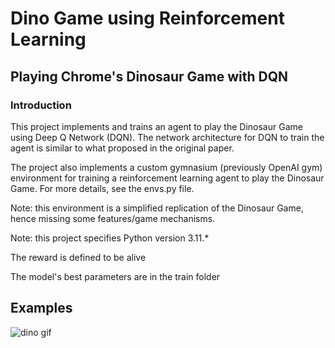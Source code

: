 # Dino Game using Reinforcement Learning

## Playing Chrome's Dinosaur Game with DQN

### Introduction

This project implements and trains an agent to play the Dinosaur Game using Deep Q Network (DQN). The network architecture for DQN to train the agent is similar to what proposed in the original paper.

The project also implements a custom gymnasium (previously OpenAI gym) environment for training a reinforcement learning agent to play the Dinosaur Game. For more details, see the envs.py file.

Note: this environment is a simplified replication of the Dinosaur Game, hence missing some features/game mechanisms.

Note: this project specifies Python version 3.11.*

The reward is defined to be alive

The model's best parameters are in the train folder

## Examples
![dino gif](https://github.com/FruitPnchSamuraiG/Chrome_Dino_game/assets/146465657/3302f08e-cf9f-4f0a-8cd9-fa6455932deb)

